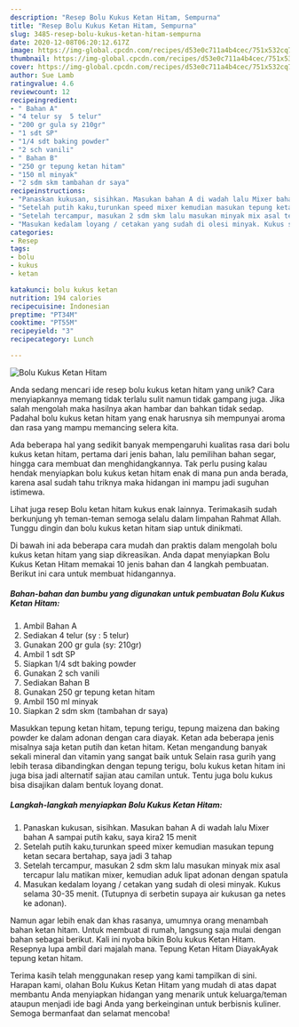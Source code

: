 ```yaml
---
description: "Resep Bolu Kukus Ketan Hitam, Sempurna"
title: "Resep Bolu Kukus Ketan Hitam, Sempurna"
slug: 3485-resep-bolu-kukus-ketan-hitam-sempurna
date: 2020-12-08T06:20:12.617Z
image: https://img-global.cpcdn.com/recipes/d53e0c711a4b4cec/751x532cq70/bolu-kukus-ketan-hitam-foto-resep-utama.jpg
thumbnail: https://img-global.cpcdn.com/recipes/d53e0c711a4b4cec/751x532cq70/bolu-kukus-ketan-hitam-foto-resep-utama.jpg
cover: https://img-global.cpcdn.com/recipes/d53e0c711a4b4cec/751x532cq70/bolu-kukus-ketan-hitam-foto-resep-utama.jpg
author: Sue Lamb
ratingvalue: 4.6
reviewcount: 12
recipeingredient:
- " Bahan A"
- "4 telur sy  5 telur"
- "200 gr gula sy 210gr"
- "1 sdt SP"
- "1/4 sdt baking powder"
- "2 sch vanili"
- " Bahan B"
- "250 gr tepung ketan hitam"
- "150 ml minyak"
- "2 sdm skm tambahan dr saya"
recipeinstructions:
- "Panaskan kukusan, sisihkan. Masukan bahan A di wadah lalu Mixer bahan A sampai putih kaku, saya kira2 15 menit"
- "Setelah putih kaku,turunkan speed mixer kemudian masukan tepung ketan secara bertahap, saya jadi 3 tahap"
- "Setelah tercampur, masukan 2 sdm skm lalu masukan minyak mix asal tercapur lalu matikan mixer, kemudian aduk lipat adonan dengan spatula"
- "Masukan kedalam loyang / cetakan yang sudah di olesi minyak. Kukus selama 30-35 menit. (Tutupnya di serbetin supaya air kukusan ga netes ke adonan)."
categories:
- Resep
tags:
- bolu
- kukus
- ketan

katakunci: bolu kukus ketan 
nutrition: 194 calories
recipecuisine: Indonesian
preptime: "PT34M"
cooktime: "PT55M"
recipeyield: "3"
recipecategory: Lunch

---
```



![Bolu Kukus Ketan Hitam](https://img-global.cpcdn.com/recipes/d53e0c711a4b4cec/751x532cq70/bolu-kukus-ketan-hitam-foto-resep-utama.jpg)

Anda sedang mencari ide resep bolu kukus ketan hitam yang unik? Cara menyiapkannya memang tidak terlalu sulit namun tidak gampang juga. Jika salah mengolah maka hasilnya akan hambar dan bahkan tidak sedap. Padahal bolu kukus ketan hitam yang enak harusnya sih mempunyai aroma dan rasa yang mampu memancing selera kita.

Ada beberapa hal yang sedikit banyak mempengaruhi kualitas rasa dari bolu kukus ketan hitam, pertama dari jenis bahan, lalu pemilihan bahan segar, hingga cara membuat dan menghidangkannya. Tak perlu pusing kalau hendak menyiapkan bolu kukus ketan hitam enak di mana pun anda berada, karena asal sudah tahu triknya maka hidangan ini mampu jadi suguhan istimewa.

Lihat juga resep Bolu ketan hitam kukus enak lainnya. Terimakasih sudah berkunjung yh teman-teman semoga selalu dalam limpahan Rahmat Allah. Tunggu dingin dan bolu kukus ketan hitam siap untuk dinikmati.


Di bawah ini ada beberapa cara mudah dan praktis dalam mengolah bolu kukus ketan hitam yang siap dikreasikan. Anda dapat menyiapkan Bolu Kukus Ketan Hitam memakai 10 jenis bahan dan 4 langkah pembuatan. Berikut ini cara untuk membuat hidangannya.

<!--inarticleads1-->

##### Bahan-bahan dan bumbu yang digunakan untuk pembuatan Bolu Kukus Ketan Hitam:

1. Ambil  Bahan A
1. Sediakan 4 telur (sy : 5 telur)
1. Gunakan 200 gr gula (sy: 210gr)
1. Ambil 1 sdt SP
1. Siapkan 1/4 sdt baking powder
1. Gunakan 2 sch vanili
1. Sediakan  Bahan B
1. Gunakan 250 gr tepung ketan hitam
1. Ambil 150 ml minyak
1. Siapkan 2 sdm skm (tambahan dr saya)


Masukkan tepung ketan hitam, tepung terigu, tepung maizena dan baking powder ke dalam adonan dengan cara diayak. Ketan ada beberapa jenis misalnya saja ketan putih dan ketan hitam. Ketan mengandung banyak sekali mineral dan vitamin yang sangat baik untuk Selain rasa gurih yang lebih terasa dibandingkan dengan tepung terigu, bolu kukus ketan hitam ini juga bisa jadi alternatif sajian atau camilan untuk. Tentu juga bolu kukus bisa disajikan dalam bentuk loyang donat. 

<!--inarticleads2-->

##### Langkah-langkah menyiapkan Bolu Kukus Ketan Hitam:

1. Panaskan kukusan, sisihkan. Masukan bahan A di wadah lalu Mixer bahan A sampai putih kaku, saya kira2 15 menit
1. Setelah putih kaku,turunkan speed mixer kemudian masukan tepung ketan secara bertahap, saya jadi 3 tahap
1. Setelah tercampur, masukan 2 sdm skm lalu masukan minyak mix asal tercapur lalu matikan mixer, kemudian aduk lipat adonan dengan spatula
1. Masukan kedalam loyang / cetakan yang sudah di olesi minyak. Kukus selama 30-35 menit. (Tutupnya di serbetin supaya air kukusan ga netes ke adonan).


Namun agar lebih enak dan khas rasanya, umumnya orang menambah bahan ketan hitam. Untuk membuat di rumah, langsung saja mulai dengan bahan sebagai berikut. Kali ini nyoba bikin Bolu kukus Ketan Hitam. Resepnya lupa ambil dari majalah mana. Tepung Ketan Hitam DiayakAyak tepung ketan hitam. 

Terima kasih telah menggunakan resep yang kami tampilkan di sini. Harapan kami, olahan Bolu Kukus Ketan Hitam yang mudah di atas dapat membantu Anda menyiapkan hidangan yang menarik untuk keluarga/teman ataupun menjadi ide bagi Anda yang berkeinginan untuk berbisnis kuliner. Semoga bermanfaat dan selamat mencoba!
